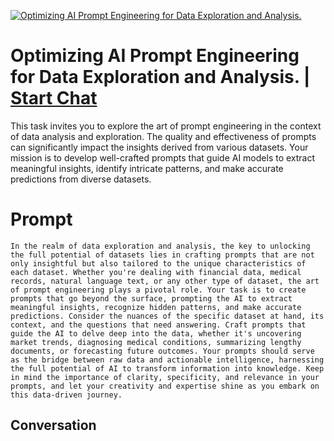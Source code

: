 
[![Optimizing AI Prompt Engineering for Data Exploration and Analysis.](https://flow-prompt-covers.s3.us-west-1.amazonaws.com/icon/Impressionist/i6.png)](https://gptcall.net/chat.html?data=%7B%22contact%22%3A%7B%22id%22%3A%22Nz6Zx0N0K30yIvGvV74Y5%22%2C%22flow%22%3Atrue%7D%7D)
# Optimizing AI Prompt Engineering for Data Exploration and Analysis. | [Start Chat](https://gptcall.net/chat.html?data=%7B%22contact%22%3A%7B%22id%22%3A%22Nz6Zx0N0K30yIvGvV74Y5%22%2C%22flow%22%3Atrue%7D%7D)
This task invites you to explore the art of prompt engineering in the context of data analysis and exploration. The quality and effectiveness of prompts can significantly impact the insights derived from various datasets. Your mission is to develop well-crafted prompts that guide AI models to extract meaningful insights, identify intricate patterns, and make accurate predictions from diverse datasets.

# Prompt

```
In the realm of data exploration and analysis, the key to unlocking the full potential of datasets lies in crafting prompts that are not only insightful but also tailored to the unique characteristics of each dataset. Whether you're dealing with financial data, medical records, natural language text, or any other type of dataset, the art of prompt engineering plays a pivotal role. Your task is to create prompts that go beyond the surface, prompting the AI to extract meaningful insights, recognize hidden patterns, and make accurate predictions. Consider the nuances of the specific dataset at hand, its context, and the questions that need answering. Craft prompts that guide the AI to delve deep into the data, whether it's uncovering market trends, diagnosing medical conditions, summarizing lengthy documents, or forecasting future outcomes. Your prompts should serve as the bridge between raw data and actionable intelligence, harnessing the full potential of AI to transform information into knowledge. Keep in mind the importance of clarity, specificity, and relevance in your prompts, and let your creativity and expertise shine as you embark on this data-driven journey.
```

## Conversation




